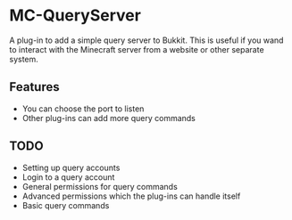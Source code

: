 MC-QueryServer
==============

A plug-in to add a simple query server to Bukkit. This is useful if you wand
to interact with the Minecraft server from a website or other separate system.

Features
--------
* You can choose the port to listen
* Other plug-ins can add more query commands

TODO
----
* Setting up query accounts
* Login to a query account
* General permissions for query commands
* Advanced permissions which the plug-ins can handle itself
* Basic query commands